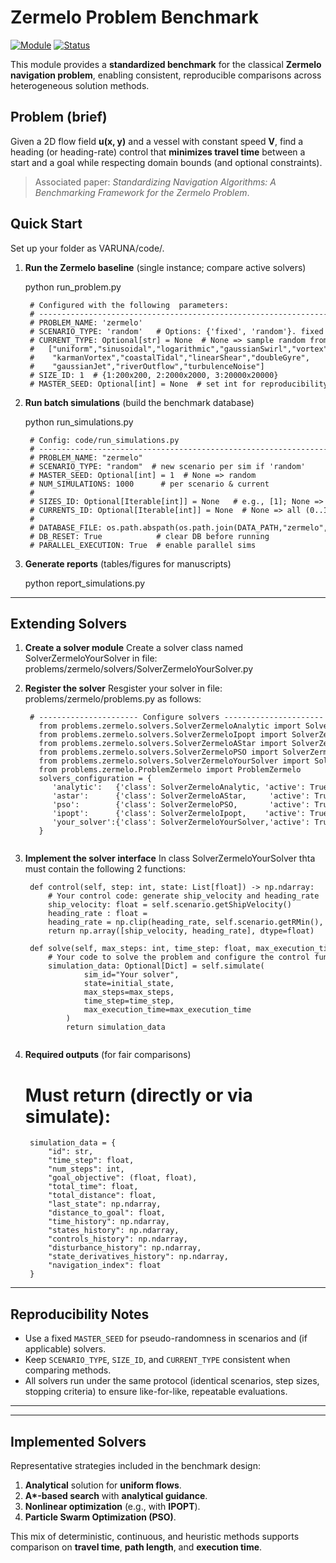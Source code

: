 # Zermelo Problem Benchmark

[![Module](https://img.shields.io/badge/module-zermelo-blue)]()
[![Status](https://img.shields.io/badge/status-baseline-success)]()

This module provides a **standardized benchmark** for the classical **Zermelo navigation problem**, enabling consistent, reproducible comparisons across heterogeneous solution methods.

## Problem (brief)
Given a 2D flow field **u(x, y)** and a vessel with constant speed **V**, find a heading (or heading-rate) control that **minimizes travel time** between a start and a goal while respecting domain bounds (and optional constraints).

> Associated paper: *Standardizing Navigation Algorithms: A Benchmarking Framework for the Zermelo Problem*.


## Quick Start
Set up  your folder as VARUNA/code/.

1) **Run the Zermelo baseline** (single instance; compare active solvers)

    python run_problem.py
   <pre style="font-size:12px">
    # Configured with the following  parameters:
    # -----------------------------------------------------------------------
    # PROBLEM_NAME: 'zermelo'
    # SCENARIO_TYPE: 'random'   # Options: {'fixed', 'random'}. fixed is the scenario used in the analysis  section of the manuscript.
    # CURRENT_TYPE: Optional[str] = None  # None => sample random from:
    #   ["uniform","sinusoidal","logarithmic","gaussianSwirl","vortex",
    #    "karmanVortex","coastalTidal","linearShear","doubleGyre",
    #    "gaussianJet","riverOutflow","turbulenceNoise"]
    # SIZE_ID: 1  # {1:200x200, 2:2000x2000, 3:20000x20000}
    # MASTER_SEED: Optional[int] = None  # set int for reproducibility
   </pre>
2) **Run batch simulations** (build the benchmark database)

    python run_simulations.py
   <pre style="font-size:12px">
    # Config: code/run_simulations.py
    # -----------------------------------------------------------------------
    # PROBLEM_NAME: "zermelo"
    # SCENARIO_TYPE: "random"  # new scenario per sim if 'random'
    # MASTER_SEED: Optional[int] = 1  # None => random
    # NUM_SIMULATIONS: 1000      # per scenario & current
    #
    # SIZES_ID: Optional[Iterable[int]] = None   # e.g., [1]; None => all
    # CURRENTS_ID: Optional[Iterable[int]] = None  # None => all (0..11)
    #
    # DATABASE_FILE: os.path.abspath(os.path.join(DATA_PATH,"zermelo","zermelo.db"))
    # DB_RESET: True            # clear DB before running
    # PARALLEL_EXECUTION: True  # enable parallel sims
   </pre>
3) **Generate reports** (tables/figures for manuscripts)

    python report_simulations.py

---

## Extending Solvers

1) **Create a solver module**
    Create a solver class named SolverZermeloYourSolver in file: problems/zermelo/solvers/SolverZermeloYourSolver.py
    

2) **Register the solver**
    Resgister your solver in file:  problems/zermelo/problems.py as follows:
    <pre style="font-size:12px">
    # ---------------------- Configure solvers ----------------------
      from problems.zermelo.solvers.SolverZermeloAnalytic import SolverZermeloAnalytic
      from problems.zermelo.solvers.SolverZermeloIpopt import SolverZermeloIpopt
      from problems.zermelo.solvers.SolverZermeloAStar import SolverZermeloAStar
      from problems.zermelo.solvers.SolverZermeloPSO import SolverZermeloPSO
      from problems.zermelo.solvers.SolverZermeloYourSolver import SolverZermeloYourSolver
      from problems.zermelo.ProblemZermelo import ProblemZermelo
      solvers_configuration = {
         'analytic':   {'class': SolverZermeloAnalytic, 'active': True, 'parameters':{'color':'red',  'library': 'np'}},
         'astar':      {'class': SolverZermeloAStar,     'active': True, 'parameters':{'color':'blue',  'library': 'np'}},
         'pso':        {'class': SolverZermeloPSO,       'active': True, 'parameters':{'color':'black',  'library': 'np'}},
         'ipopt':      {'class': SolverZermeloIpopt,    'active': True, 'parameters':{'color':'green',  'library': 'pyo'}},
         'your_solver':{'class': SolverZermeloYourSolver,'active': True, 'parameters':{'color':'magenta',  'library': 'np', 'your_parameter':value, ...}},
      }
      </pre>
3) **Implement the solver interface**
    In class SolverZermeloYourSolver thta must contain the  following 2 functions:
    <pre style="font-size:12px">
    def control(self, step: int, state: List[float]) -> np.ndarray:
        # Your control code: generate ship_velocity and heading_rate
        ship_velocity: float = self.scenario.getShipVelocity()
        heading_rate : float = <your control solution>
        heading_rate = np.clip(heading_rate, self.scenario.getRMin(), self.scenario.getRMax())
        return np.array([ship_velocity, heading_rate], dtype=float)

    def solve(self, max_steps: int, time_step: float, max_execution_time: float) -> Optional[Dict]:
        # Your code to solve the problem and configure the control function response
        simulation_data: Optional[Dict] = self.simulate(
                sim_id="Your solver",
                state=initial_state,
                max_steps=max_steps,
                time_step=time_step,
                max_execution_time=max_execution_time
            )
            return simulation_data
        
   </pre>
4) **Required outputs** (for fair comparisons)

    # Must return (directly or via simulate):
    <pre style="font-size:12px">
    simulation_data = {
        "id": str,
        "time_step": float,
        "num_steps": int,
        "goal_objective": (float, float),
        "total_time": float,
        "total_distance": float,
        "last_state": np.ndarray,
        "distance_to_goal": float,
        "time_history": np.ndarray,
        "states_history": np.ndarray,
        "controls_history": np.ndarray,
        "disturbance_history": np.ndarray,
        "state_derivatives_history": np.ndarray,
        "navigation_index": float
    }
   </pre>
---

## Reproducibility Notes

- Use a fixed `MASTER_SEED` for pseudo-randomness in scenarios and (if applicable) solvers.
- Keep `SCENARIO_TYPE`, `SIZE_ID`, and `CURRENT_TYPE` consistent when comparing methods.
- All solvers run under the same protocol (identical scenarios, step sizes, stopping criteria) to ensure like-for-like, repeatable evaluations.

---


---

## Implemented Solvers
Representative strategies included in the benchmark design:
1. **Analytical** solution for **uniform flows**.
2. **A\*-based search** with **analytical guidance**.
3. **Nonlinear optimization** (e.g., with **IPOPT**).
4. **Particle Swarm Optimization (PSO)**.

This mix of deterministic, continuous, and heuristic methods supports comparison on **travel time**, **path length**, and **execution time**.

